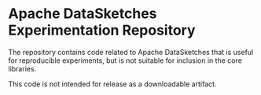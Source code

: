 # Apache DataSketches Experimentation Repository

The repository contains code related to Apache DataSketches that is
useful for reproducible experiments, but is not suitable for inclusion
in the core libraries.

This code is not intended for release as a downloadable artifact.
